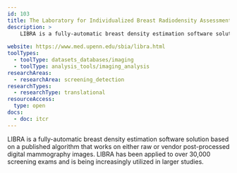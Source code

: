 ```yaml
---
id: 103
title: The Laboratory for Individualized Breast Radiodensity Assessment (LIBRA)
description: >
    LIBRA is a fully-automatic breast density estimation software solution based on a published algorithm that works on either raw or vendor post-processed digital mammography images. LIBRA has been applied to over 30,000 screening exams and is being increasingly utilized in larger studies.
    
website: https://www.med.upenn.edu/sbia/libra.html
toolTypes:
  - toolType: datasets_databases/imaging
  - toolType: analysis_tools/imaging_analysis
researchAreas:
  - researchArea: screening_detection
researchTypes:
  - researchType: translational
resourceAccess:
  type: open
docs:
  - doc: itcr      
---
```

LIBRA is a fully-automatic breast density estimation software solution based on a published algorithm that works on either raw or vendor post-processed digital mammography images. LIBRA has been applied to over 30,000 screening exams and is being increasingly utilized in larger studies.